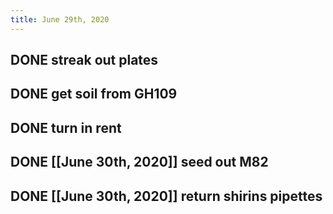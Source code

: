 ```yaml
---
title: June 29th, 2020
---
```


## DONE streak out plates

## DONE get soil from GH109

## DONE turn in rent

## DONE [[June 30th, 2020]] seed out M82

## DONE [[June 30th, 2020]] return shirins pipettes

## 
